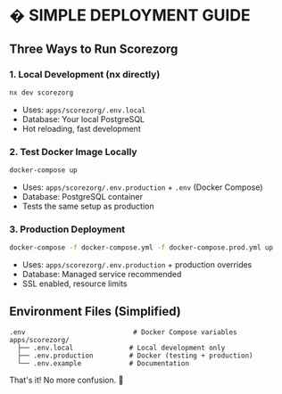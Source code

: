 # � SIMPLE DEPLOYMENT GUIDE

## Three Ways to Run Scorezorg

### 1. Local Development (nx directly)
```bash
nx dev scorezorg
```
- Uses: `apps/scorezorg/.env.local`
- Database: Your local PostgreSQL
- Hot reloading, fast development

### 2. Test Docker Image Locally
```bash
docker-compose up
```
- Uses: `apps/scorezorg/.env.production` + `.env` (Docker Compose)
- Database: PostgreSQL container
- Tests the same setup as production

### 3. Production Deployment
```bash
docker-compose -f docker-compose.yml -f docker-compose.prod.yml up
```
- Uses: `apps/scorezorg/.env.production` + production overrides
- Database: Managed service recommended
- SSL enabled, resource limits

## Environment Files (Simplified)

```
.env                           # Docker Compose variables
apps/scorezorg/
  ├── .env.local              # Local development only
  ├── .env.production         # Docker (testing + production)
  └── .env.example            # Documentation
```

That's it! No more confusion. 🎯
